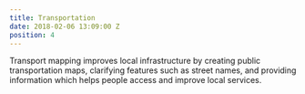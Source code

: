 ```yaml
---
title: Transportation
date: 2018-02-06 13:09:00 Z
position: 4
---
```


Transport mapping improves local infrastructure by creating public transportation maps, clarifying features such as street names, and providing information which helps people access and improve local services. 